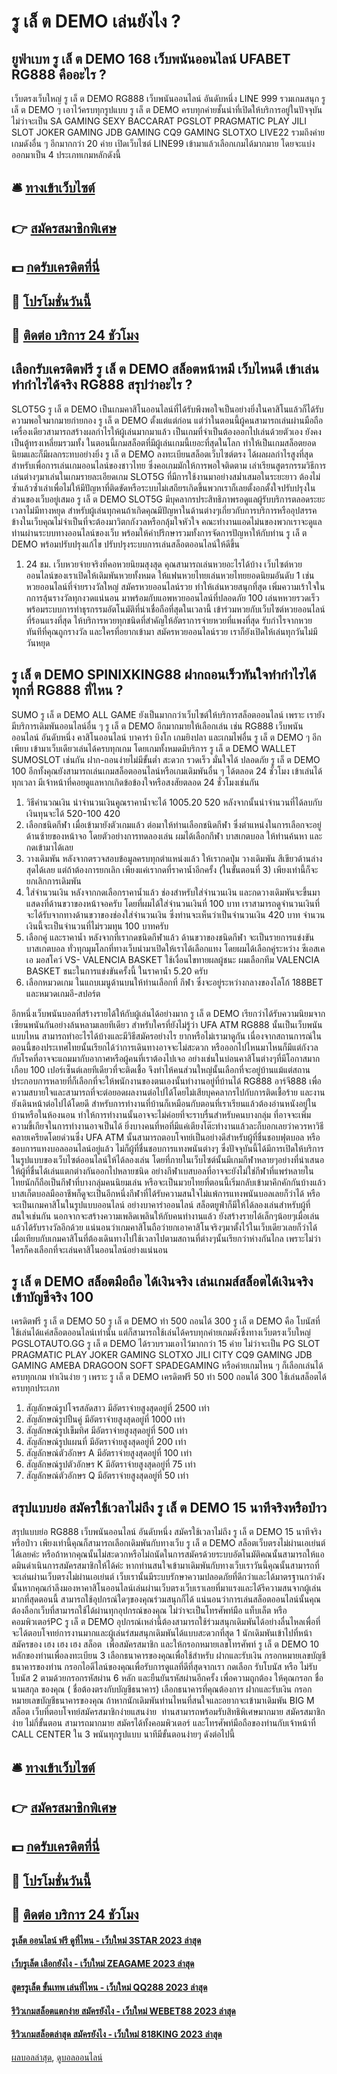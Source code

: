 # รู เล็ ต DEMO เล่นยังไง ?
## ยูฟ่าเบท รู เล็ ต DEMO 168 เว็บพนันออนไลน์ UFABET RG888 คืออะไร ?
เว็บตรงเว็บใหญ่ รู เล็ ต DEMO RG888 เว็บพนันออนไลน์ อันดับหนึ่ง LINE 999 รวมเกมสนุก รู เล็ ต DEMO ๆ เอาไว้ครบทุกรูปแบบ รู เล็ ต DEMO ครบทุกค่ายชั้นนำที่เปิดให้บริการอยู่ในปัจจุบัน ไม่ว่าจะเป็น SA GAMING SEXY BACCARAT PGSLOT PRAGMATIC PLAY JILI SLOT JOKER GAMING JDB GAMING CQ9 GAMING SLOTXO LIVE22 รวมถึงค่ายเกมดังอื่น ๆ อีกมากกว่า 20 ค่าย เปิดเว็บไซต์ LINE99 เข้ามาแล้วเลือกเกมได้มากมาย โดยจะแบ่งออกมาเป็น 4 ประเภทเกมหลักดังนี้

## 🛎 [ทางเข้าเว็บไซต์](https://bit.ly/3SdLNi2)
## 👉 [สมัครสมาชิกพิเศษ](https://bit.ly/3SdLNi2)
## 💵 [กดรับเครดิตที่นี่](https://bit.ly/3dyRKHj)
## 👑 [โปรโมชั่นวันนี้](https://bit.ly/3dyRKHj)
## 📱 [ติดต่อ บริการ 24 ชัวโมง](https://bit.ly/3dyRKHj)

## เลือกรับเครดิตฟรี รู เล็ ต DEMO สล็อตหน้าหมี เว็บไหนดี เข้าเล่นทำกำไรได้จริง RG888 สรุปว่าอะไร ?
SLOT5G รู เล็ ต DEMO เป็นเกมคาสิโนออนไลน์ที่ได้รับพึงพอใจเป็นอย่างยิ่งในคาสิโนแล้วก็ได้รับความพอใจมากมายก่ายกอง รู เล็ ต DEMO ตั้งแต่แต่ก่อน แต่ว่าในตอนนี้ผู้คนสามารถเล่นผ่านมือถือ เครื่องเดียวสามารถสร้างผลกำไรให้ผู้เล่นมากมาแล้ว เป็นเกมที่จำเป็นต้องออกไปเล่นด้วยตัวเอง ยังคงเป็นตู้ทรงเหลี่ยมรวมทั้ง ในตอนนี้เกมสล็อตที่มีผู้เล่นเกมนี้เยอะที่สุดในโลก ทำให้เป็นเกมสล็อตยอดนิยมและก็มีผลกระทบอย่างยิ่ง รู เล็ ต DEMO ลงทะเบียนสล็อตเว็บไซต์ตรง ได้ผลผลกำไรสูงที่สุดสำหรับเพื่อการเล่นเกมออนไลน์ของชาวไทย ซึ่งคอเกมมักให้การพอใจติดตาม เล่าเรียนสูตรกรรมวิธีการเล่นต่างๆมาเล่นในเกมรายละเอียดเกม SLOT5G ที่มีการใช้งานมาอย่างสม่ำเสมอในระยะยาว ต้องไม่ซ้ำแล้วซ้ำเล่าเพื่อไม่ให้มีปัญหาที่ติดขัดหรือระบบไม่เสถียรเกิดขึ้นพวกเราก็เลยตั้งอกตั้งใจปรับปรุงในส่วนของเว็บอยู่เสมอ รู เล็ ต DEMO SLOT5G มีบุคลากรประสิทธิภาพรอดูแลผู้รับบริการตลอดระยะเวลาไม่มีทางหยุด สำหรับผู้เล่นทุกคนถ้าเกิดคุณมีปัญหาในด้านต่างๆเกี่ยวกับการบริการหรืออุปสรรคข้างในเว็บคุณไม่จำเป็นที่จะต้องมาวิตกกังวลหรือกลุ้มใจหัวใจ คณะทำงานแอดไม่นของพวกเราจะดูแลท่านผ่านระบบทางออนไลน์ของเว็บ พร้อมให้คำปรึกษารวมทั้งการจัดการปัญหาให้กับท่าน รู เล็ ต DEMO พร้อมปรับปรุงแก้ไข ปรับปรุงระบบการเล่นสล็อตออนไลน์ให้ดีขึ้น
1. 24 ชม. เว็บหวยจ่ายจริงที่คอหวยนิยมสุงสุด คุณสามารถเล่นหวยอะไรได้บ้าง เว็บไซต์หวยออนไลน์ของเราเปิดให้เดิมพันหวยทั้งหมด ให้แฟนหวยไทยเล่นหวยไทยยอดนิยมอันดับ 1 เช่น หวยออนไลน์ที่จ่ายรางวัลใหญ่ สมัครหวยออนไลน์รวย ทำให้เล่นหวยสนุกที่สุด เพิ่มความเร้าใจในกการลุ้นรางวัลทุกงวดแน่นอน มาพร้อมกับแอพหวยออนไลน์ที่ปลอดภัย 100 เล่นหหวยรวดเร็ว พร้อมระบบการทำธุรกรรมอัตโนมัติที่น่าเชื่อถือที่สุดในเวลานี้ เข้าร่วมหวยกับเว็บไซต์หวยออนไลน์ที่ร้อนแรงที่สุด ให้บริการหวยทุกชนิดที่สำคัญให้อัตราการจ่ายหวยที่แพงที่สุด รับกำไรจากหวยทันทีที่คุณถูกรางวัล และใครที่อยากเข้ามา สมัครหวยออนไลน์รวย เราก็ยังเปิดให้เล่นทุกวันไม่มีวันหยุด

## รู เล็ ต DEMO SPINIXKING88 ฝากถอนเร็วทันใจทำกำไรได้ทุกที่ RG888 ที่ไหน ?
SUMO รู เล็ ต DEMO ALL GAME ยังเป็นมากกว่าเว็บไซต์ให้บริการสล็อตออนไลน์ เพราะ เรายังมีบริการเดิมพันออนไลน์อื่น ๆ รู เล็ ต DEMO อีกมากมายให้เลือกเล่น เช่น RG888 เว็บพนันออนไลน์ อันดับหนึ่ง คาสิโนออนไลน์ บาคาร่า บิงโก เกมยิงปลา และเกมไพ่อื่น รู เล็ ต DEMO ๆ อีกเพียบ เข้ามาเว็บเดียวเล่นได้ครบทุกเกม โดยเกมทั้งหมดมีบริการ รู เล็ ต DEMO WALLET SUMOSLOT เช่นกัน ฝาก-ถอนง่ายไม่มีขั้นต่ำ สะดวก รวดเร็ว มั่นใจได้ ปลอดภัย รู เล็ ต DEMO 100 อีกทั้งคุณยังสามารถเล่นเกมสล็อตออนไลน์หรือเกมเดิมพันอื่น ๆ ได้ตลอด 24 ชั่วโมง เข้าเล่นได้ทุกเวลา มีเจ้าหน้าที่คอยดูแลหากเกิดข้อข้องใจหรือสงสัยตลอด 24 ชั่วโมงเช่นกัน
1. วิธีคำนวณเงิน นำจำนวนเงินคูณราคาน้ำจะได้ 1005.20 520 หลังจากนั้นนำจำนวนที่ได้ลบกับเงินทุนจะได้ 520-100 420
2. เลือกชนิดกีฬา เมื่อเข้ามายังตัวเกมแล้ว ต่อมาให้ท่านเลือกชนิดกีฬา ซึ่งตำแหน่งในการเลือกจะอยู่ด้านซ้ายของหน้าจอ โดยตัวอย่างการทดลองเล่น ผมได้เลือกกีฬา บาสเกตบอล ให้ท่านค้นหา และกดเข้ามาได้เลย
3. วางเดิมพัน หลังจากตรวจสอบข้อมูลครบทุกตำแหน่งแล้ว ให้เรากดปุ่ม วางเดิมพัน สีเขียวด้านล่างสุดได้เลย แต่ถ้าต้องการยกเลิก เพียงแค่เรากดที่ราคาน้ำอีกครั้ง (ในขั้นตอนที่ 3) เพียงเท่านี้ก็จะยกเลิกการเดิมพัน
4. ใส่จำนวนเงิน หลังจากกดเลือกราคาน้ำแล้ว ช่องสำหรับใส่จำนวนเงิน และกดวางเดิมพันจะขึ้นมาแสดงที่ด้านขวาของหน้าจอครับ โดยที่ผมได้ใส่จำนวนเงินที่ 100 บาท เราสามารถดูจำนวนเงินที่จะได้รับจากทางด้านขวาของช่องใส่จำนวนเงิน ซึ่งท่านจะเห็นว่าเป็นจำนวนเงิน 420 บาท จำนวนเงินนี้จะเป็นจำนวนที่ไม่รวมทุน 100 บาทครับ
5. เลือกคู่ และราคาน้ำ หลังจากที่เรากดชนิดกีฬาแล้ว ด้านขวาของชนิดกีฬา จะเป็นรายการแข่งขันบาสเกตบอล ทั่วทุกมุมโลกที่ทางเว็บนำมาเปิดให้เราได้เลือกแทง โดยผมได้เลือกคู่ระหว่าง ซีเอสเคเอ มอสโคว์ VS- VALENCIA BASKET ใช้เงื่อนไขทายผลผู้ชนะ ผมเลือกทีม VALENCIA BASKET ชนะในการแข่งขันครั้งนี้ ในราคาน้ำ 5.20 ครับ
6. เลือกหมวดเกม ในแถบเมนูด้านบนให้ท่านเลือกที่ กีฬา ซึ่งจะอยู่ระหว่างกลางของโลโก้ 188BET และหมวดเกมอี-สปอร์ต

อีกหนึ่งเว็บพนันบอลที่สร้างรายได้ให้กับผู้เล่นได้อย่างมาก รู เล็ ต DEMO เรียกว่าได้รับความนิยมจากเซียนพนันกันอย่างล้นหลามเลยทีเดียว สำหรับใครที่ยังไม่รู้ว่า UFA ATM RG888 นั้นเป็นเว็บพนันแบบไหน สามารถทำอะไรได้บ้างและมีวิธีสมัครอย่างไร ยากหรือไม่เรามาดูกัน
เนื่องจากสถานการณ์ในตอนนี้ของประเทศไทยนั้นเรียกได้ว่าการเดินทางอาจจะไม่สะดวก หรือออกไปไหนมาไหนก็มีแต่กังวลกับโรคที่อาจจะแถมมากับอากาศหรือผู้คนที่เราต้องไปเจอ อย่างเช่นในบ่อนคาสิโนต่างๆที่มีโอกาสมากเกือบ 100 เปอร์เซ็นต์เลยทีเดียวที่จะติดเชื้อ จึงทำไห้คนส่วนใหญ่นั้นเลือกที่จะอยู่บ้านแม้แต่สถานประกอบการหลายที่ก็เลือกที่จะให้พนักงานของตนเองนั้นทำงานอยู่ที่บ้านได้ RG888 อาร์จี888 เพื่อความสบายใจและสามารถที่จะต่อยอดผลงานต่อไปได้โดยไม่เสียบุคคลากรไปกับการติดเชื้อร้าย และงานยังเดินหน้าต่อไปได้โดยดี
สำหรับการทำงานที่บ้านก็เหมือนกับตอนที่เราเรียนแล้วต้องอ่านหนังอยู่ในบ้านหรือในห้องนอน ทำให้การทำงานนั้นอาจจะไม่ค่อยที่จะราบรื่นสำหรับคนบางกลุ่ม ที่อาจจะเพิ่มความขี้เกียจในการทำงานอาจเป็นได้ ยิ่งบางคนที่หอที่มีแค่เตียงโต๊ะทำงานแล้วละก็บอกเลยว่าควรหาวิธีคลายเครียดโดยด่วนซึ่ง UFA ATM นั้นสามารถตอบโจทย์เป็นอย่างดีสำหรับผู้ที่ชื่นชอบฟุตบอล หรือชอบการแทงบอลออนไลน์อยู่แล้ว ไม่ก็ผู้ที่ชื่นชอบการแทงพนันต่างๆ ซึ่งปัจจุบันนี้ได้มีการเปิดให้บริการในรูปแบบของเว็บไซต์ออนไลน์ให้ได้ลองเล่น โดยที่ภายในเว็บไซต์นั้นมีเกมกีฬาหลายๆอย่างที่นำเสนอให้ผู้ที่ชื่นได้เล่นแตกต่างกันออกไปหลายชนิด อย่างกีฬาเบสบอลที่อาจจะยังไม่ใช่กีฬาที่แพร่หลายในไทยนักก็ถือเป็นกีฬาที่บางกลุ่มคนนิยมเล่น หรือจะเป็นมวยไทยที่ตอนนี้เริ่มกลับเข้ามาคึกคักกันบ้างแล้ว บาสเก็ตบอลมืออาชีพก็ดูจะเป็นอีกหนึ่งกีฬาที่ได้รับความสนใจไม่แพ้การแทงพนันบอลเลยก็ว่าได้ หรือจะเป็นเกมคาสิโนในรูปแบบออนไลน์ อย่างบาคาร่าออนไลน์ สล็อตยูฟ่าก็มีให้ได้ลองเล่นสำหรับผู้ที่สนใจเช่นกัน นอกจากจะสร้างความเพลิดเพลินให้กับคนทำงานแล้ว ยังสร้างรายได้เล็กๆน้อยๆเมื่อเล่นแล้วได้รับรางวัลอีกด้วย แน่นอนว่าเกมคาสิโนถือว่ายกเอาคาสิโนจริงๆมาตั้งไว้ในเว็บเดียวเลยก็ว่าได้ เมื่อเทียบกับเกมคาสิโนที่ต้องเดินทางไปใช้เวลาไปตามสถานที่ต่างๆนั้นเรียกว่าห่างกันไกล เพราะไม่ว่าใครก็คงเลือกที่จะเล่นคาสิโนออนไลน์อย่างแน่นอน

## รู เล็ ต DEMO สล็อตมือถือ ได้เงินจริง เล่นเกมส์สล็อตได้เงินจริง เข้าบัญชีจริง 100
เครดิตฟรี รู เล็ ต DEMO 50 รู เล็ ต DEMO ทำ 500 ถอนได้ 300 รู เล็ ต DEMO คือ โบนัสที่ใช้เล่นได้แค่สล็อตออนไลน์เท่านั้น แต่ก็สามารถใช้เล่นได้ครบทุกค่ายเกมดังซึ่งทางเว็บตรงเว็บใหญ่ PGSLOTAUTO.GG รู เล็ ต DEMO ได้รวบรวมเอาไว้มากกว่า 15 ค่าย ไม่ว่าจะเป็น PG SLOT PRAGMATIC PLAY JOKER GAMING SLOTXO JILI CITY CQ9 GAMING JDB GAMING AMEBA DRAGOON SOFT SPADEGAMING หรือค่ายเกมไหน ๆ ก็เลือกเล่นได้ครบทุกเกม ทำเงินง่าย ๆ เพราะ รู เล็ ต DEMO เครดิตฟรี 50 ทำ 500 ถอนได้ 300 ใช้เล่นสล็อตได้ครบทุกประเภท
1. สัญลักษณ์รูปโจรสลัดสาว มีอัตราจ่ายสูงสุดอยู่ที่ 2500 เท่า
2. สัญลักษณ์รูปปืนคู่ มีอัตราจ่ายสูงสุดอยู่ที่ 1000 เท่า
3. สัญลักษณ์รูปเข็มทิศ มีอัตราจ่ายสูงสุดอยู่ที่ 500 เท่า
4. สัญลักษณ์รูปแผนที่ มีอัตราจ่ายสูงสุดอยู่ที่ 200 เท่า
5. สัญลักษณ์ตัวอักษร A มีอัตราจ่ายสูงสุดอยู่ที่ 100 เท่า
6. สัญลักษณ์รูปตัวอักษร K มีอัตราจ่ายสูงสุดอยู่ที่ 75 เท่า
7. สัญลักษณ์ตัวอักษร Q มีอัตราจ่ายสูงสุดอยู่ที่ 50 เท่า

## สรุปแบบย่อ สมัครใช้เวลาไม่ถึง รู เล็ ต DEMO 15 นาทีจริงหรือป่าว
สรุปแบบย่อ RG888 เว็บพนันออนไลน์ อันดับหนึ่ง สมัครใช้เวลาไม่ถึง รู เล็ ต DEMO 15 นาทีจริงหรือป่าว เพียงเท่านี้คุณก็สามารถเลือกเดิมพันกับทางเว็บ รู เล็ ต DEMO สล็อตเว็บตรงไม่ผ่านเอเย่นต์ ได้เลยค่ะ หรือถ้าหากคุณนั้นไม่สะดวกหรือไม่ถนัดในการสมัครด้วยระบบอัตโนมัติคณนั้นสามารถให้แอดมินดำเนินการสมัครสมาชิกให้ได้ค่ะ หากท่านสนใจเข้ามาเดิมพันกับทางเว็บเราวันนี้คุณนั้นสามารถที่จะเล่นผ่านเว็บตรงไม่ผ่านเอเย่นต์ เว็บเรานั้นมีระบบรักษาความปลอดภัยที่ดีกว่าและได้มาตรฐานกว่าดังนั้นหากคุณกำลีงมองหาคาสิโนออนไลน์เล่นผ่านเว็บตรงเว็บเราเลยที่มาแรงและได้รีความสนจากผู้เล่นมากที่สุดตอนนี้ สามารถใช้อุปกรณ์ใดๆของคุณร่วมสนุกก็ได้ แน่นอนว่าการเล่นสล็อตออนไลน์นั้นคุณต้องลือกเว็บที่สามารถใช้ได้ผ่านทุกอุปกรณ์ของคุณ ไม่ว่าจะเป็นโทรศัพท์มือ แท็บเล็ต หรือ คอมพิวเตอร์PC รู เล็ ต DEMO อุปกรณ์เหล่านี้ต้องสามารถใช้ร่วมสนุกเดิมพันได้อย่างลื่นไหลเพื่อที่จะได้ตอบโจทย์การงานมากและผู้เล่นร่สมสนุกเดิมพันได้แบบสะดวกที่สุด
1 นักเดิมพันเข้าไปที่หน้าสมัครของ เฮง เฮง เฮง สล็อต  เพื่อสมัครสมาชิก และให้กรอกหมายเลขโทรศัพท์ รู เล็ ต DEMO 10 หลักของท่านเพื่อลงทะเบียน
3 เลือกธนาคารของคุณเพื่อใช้สำหรับ ฝากและรับเงิน กรอกหมายเลขบัญชีธนาคารของท่าน กรอกไอดีไลน์ของคุณเพื่อรับการดูแลที่ดีที่สุดจากเรา กดเลือก รับโบนัส หรือ ไม่รับโบนัส
2 ตามด้วยกรอกรหัสผ่าน 6 หลัก และยืนยันรหัสผ่านอีกครั้ง เพื่อความถูกต้อง ให้คุณกรอก ชื่อ นามสกุล ของคุณ ( ชื่อต้องตรงกับบัญชีธนาคาร) เลือกธนาคารที่คุณต้องการ ฝากและรับเงิน กรอกหมายเลขบัญชีธนาคารของคุณ
ถ้าหากนักเดิมพันท่านไหนที่สนใจและอยากจะเข้ามาเดิมพัน BIG M สล็อต เว็บที่ตอบโจทย์สมัครสมาชิกง่ายแสนง่าย  ท่านสามารถพร้อมรับสิทธิพิเศษมากมาย สมัครสมาชิกง่าย ไม่กี่ขั้นตอน สามารถมากมาย สมัครได้ทั้งคอมพิวเตอร์ และโทรศัพท์มือถือของท่านกับเจ้าหน้าที่ CALL CENTER ใน 3 พนันทุกรูปแบบ นาทีมีขั้นตอนง่ายๆ ดังต่อไปนี้

## 🛎 [ทางเข้าเว็บไซต์](https://bit.ly/3SdLNi2)
## 👉 [สมัครสมาชิกพิเศษ](https://bit.ly/3SdLNi2)
## 💵 [กดรับเครดิตที่นี่](https://bit.ly/3dyRKHj)
## 👑 [โปรโมชั่นวันนี้](https://bit.ly/3dyRKHj)
## 📱 [ติดต่อ บริการ 24 ชัวโมง](https://bit.ly/3dyRKHj)

#### [รูเล็ต ออนไลน์ ฟรี ดูที่ไหน - เว็บใหม่ 3STAR 2023 ล่าสุด](https://atom.io/themes/รูเล็ต%20ออนไลน์%20ฟรี%20ดูที่ไหน%20-%20เว็บใหม่%203star%202023%20ล่าสุด)
#### [เว็บรูเล็ต เลือกยังไง - เว็บใหม่ ZEAGAME 2023 ล่าสุด](https://atom.io/themes/เว็บรูเล็ต%20เลือกยังไง%20-%20เว็บใหม่%20zeagame%202023%20ล่าสุด)
#### [สูตรรูเล็ต ขั้นเทพ เล่นที่ไหน - เว็บใหม่ QQ288 2023 ล่าสุด](https://atom.io/themes/สูตรรูเล็ต%20ขั้นเทพ%20เล่นที่ไหน%20-%20เว็บใหม่%20qq288%202023%20ล่าสุด)
#### [รีวิวเกมสล็อตแตกง่าย สมัครยังไง - เว็บใหม่ WEBET88 2023 ล่าสุด](https://atom.io/themes/รีวิวเกมสล็อตแตกง่าย%20สมัครยังไง%20-%20เว็บใหม่%20webet88%202023%20ล่าสุด)
#### [รีวิวเกมสล็อตล่าสุด สมัครยังไง - เว็บใหม่ 818KING 2023 ล่าสุด](https://atom.io/themes/รีวิวเกมสล็อตล่าสุด%20สมัครยังไง%20-%20เว็บใหม่%20818king%202023%20ล่าสุด)

[ผลบอลล่าสุด](https://siamsport.tv "ผลบอลล่าสุด"), [ดูบอลออนไลน์](https://siamsport.tv/ดูบอลสด "ดูบอลออนไลน์")